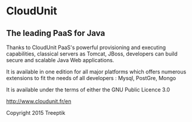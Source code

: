# CloudUnit

## The leading PaaS for Java

Thanks to CloudUnit PaaS's powerful provisioning and executing capabilities, classical servers as Tomcat, JBoss, developers can build secure and scalable Java Web applications.

It is available in one edition for all major platforms which offers numerous extensions to fit the needs of all developers : Mysql, PostGre, Mongo

It is available under the terms of either the GNU Public Licence 3.0

http://www.cloudunit.fr/en

Copyright 2015 Treeptik


